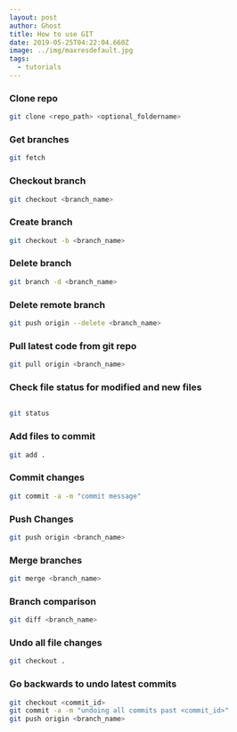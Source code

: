```yaml
---
layout: post
author: Ghost
title: How to use GIT
date: 2019-05-25T04:22:04.660Z
image: ../img/maxresdefault.jpg
tags:
  - tutorials
---
```

### Clone repo
```sh
git clone <repo_path> <optional_foldername>
```

### Get branches
```sh
git fetch
```

### Checkout branch
```sh
git checkout <branch_name>
```

### Create branch
```sh
git checkout -b <branch_name>
```

### Delete branch
```sh
git branch -d <branch_name>
```

### Delete remote branch
```sh
git push origin --delete <branch_name>
```

### Pull latest code from git repo
```sh
git pull origin <branch_name>
```

### Check file status for modified and new files
```sh
git status
```

### Add files to commit
```sh
git add .
```

### Commit changes
```sh
git commit -a -m "commit message"
```

### Push Changes
```sh
git push origin <branch_name>
```

### Merge branches
```sh
git merge <branch_name>
```

### Branch comparison
```sh
git diff <branch_name>
```

### Undo all file changes
```sh
git checkout .
```

### Go backwards to undo latest commits
```sh
git checkout <commit_id>
git commit -a -m "undoing all commits past <commit_id>"
git push origin <branch_name>
```


